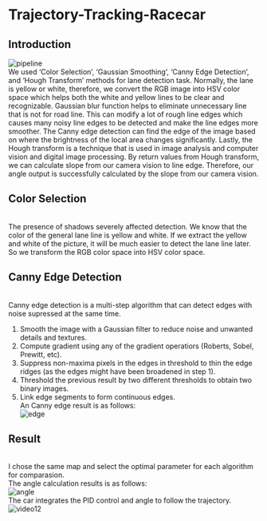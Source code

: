 # Trajectory-Tracking-Racecar
## Introduction  
![pipeline](https://user-images.githubusercontent.com/36937088/54845125-d0e4bb80-4c95-11e9-8f07-fd297ad19702.jpeg)
<br>We used ‘Color Selection’, ‘Gaussian Smoothing’, ‘Canny Edge Detection’, and ‘Hough Transform’ methods for lane detection task.
Normally, the lane is yellow or white, therefore, we convert the RGB image into HSV color space which helps both the white and yellow lines to be clear and recognizable.
Gaussian blur function helps to eliminate unnecessary line that is not for road line. This can modify a lot of rough line edges which causes many noisy line edges to be detected and make the line edges more smoother. The Canny edge detection can find the edge of the image based on where the brightness of the local area changes significantly.
Lastly, the Hough transform is a technique that is used in image analysis and computer vision and digital image processing. By return values from Hough transform, we can calculate slope from our camera vision to line edge. Therefore, our angle output is successfully calculated by the slope from our camera vision.
## Color Selection
<br>The presence of shadows severely affected detection. We know that the color of the general lane line is yellow and white. If we extract the yellow and white of the picture, it will be much easier to detect the lane line later. So we transform the RGB color space into HSV color space.
## Canny Edge Detection
<br> Canny edge detection is a multi-step algorithm that can detect edges with noise supressed at the same time.  
1. Smooth the image with a Gaussian filter to reduce noise and unwanted details and textures.  
2. Compute gradient using any of the gradient operatiors (Roberts, Sobel, Prewitt, etc).  
3. Suppress non-maxima pixels in the edges in threshold to thin the edge ridges (as the edges might have been broadened in step 1).   
4. Threshold the previous result by two different thresholds to obtain two binary images.  
5. Link edge segments to form continuous edges.
<br>An Canny edge result is as follows:  
![edge](https://user-images.githubusercontent.com/36937088/54845861-bc092780-4c97-11e9-8ee8-76599c1d5d40.png)
## Result
<br> I chose the same map and select the optimal parameter for each algorithm for comparasion.
<br> The angle calculation results is as follows:    
![angle](https://user-images.githubusercontent.com/36937088/54845334-54061180-4c96-11e9-8203-8c03842357f2.jpeg)
<br> The car integrates the PID control and angle to follow the trajectory.   
 ![video12](https://user-images.githubusercontent.com/36937088/54845331-50728a80-4c96-11e9-82fd-d11d9e8df27a.png)
